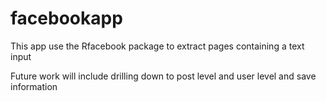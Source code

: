 # facebookapp
This app use the Rfacebook package to extract pages containing a text input 

Future work will include drilling down to post level and user level and save information
